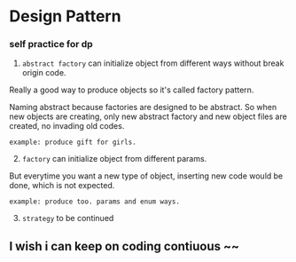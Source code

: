 # Design Pattern

### self practice for dp
1. `abstract factory` can initialize object from different ways without break origin code. 

  Really a good way to produce objects so it's called factory pattern.
  
  Naming abstract because factories are designed to be abstract. So when new objects are creating, only new abstract factory and new object files are created, no invading old codes.
  
  ~~~
example: produce gift for girls.
~~~

2. `factory` can initialize object from different params.

  But everytime you want a new type of object, inserting new code would be done, which is not expected.
  
  ~~~
  example: produce too. params and enum ways.
  ~~~

3. `strategy` to be continued

## I wish i can keep on coding contiuous ~~
